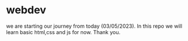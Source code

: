 # webdev
we are starting our journey from today (03/05/2023). In this repo we will learn basic html,css and js for now. Thank you.

